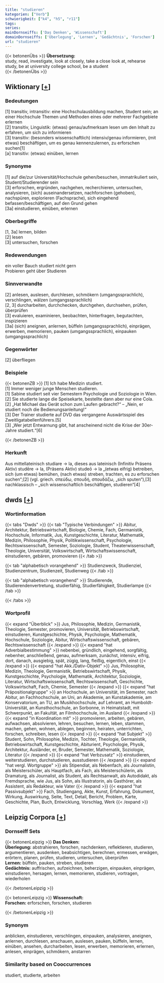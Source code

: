 ```yaml
---
title: "studieren"
kategorien: ["Verb"]
schwierigkeit: ["k4", "h5", "r11"]
tags:
series:
mainDornseiffs: ['Das Denken', 'Wissenschaft']
domainDornseiffs: ['Überlegung', 'Lernen', 'Gedächtnis', 'Forschen']
url: "studieren"
---
```


{{< betonenÜbs >}}
**Übersetzung:**  
study, read, investigate, look at closely, take a close look at, rehearse  
study, be at university college school, be a student  
{{< /betonenÜbs >}}

## Wiktionary [[+](https://de.wiktionary.org/wiki/studieren)]

### Bedeutungen
[1] transitiv, intransitiv: eine Hochschulausbildung machen, Student sein; an einer Hochschule Themen und Methoden eines oder mehrerer Fachgebiete erlernen  
[2] transitiv, Linguistik: (etwas) genau/aufmerksam lesen um den Inhalt zu erfahren, um sich zu informieren  
[3] transitiv: (besonders wissenschaftlich) intensiv/genau informieren, (mit etwas) beschäftigen, um es genau kennenzulernen, zu erforschen suchen[1]  
[a] transitiv: (etwas) einüben, lernen  

### Synonyme
[1] auf die/zur Universität/Hochschule gehen/besuchen, immatrikuliert sein, Student/Studierender sein  
[3] erforschen, ergründen, nachgehen, recherchieren, untersuchen, analysieren, (sich) auseinandersetzen, nachforschen (gehoben), nachspüren, explorieren (Fachsprache), sich eingehend befassen/beschäftigen, auf den Grund gehen  
[3a] einstudieren, einüben, erlernen  

### Oberbegriffe
[1, 3a] lernen, bilden  
[2] lesen  
[3] untersuchen, forschen  

### Redewendungen
ein voller Bauch studiert nicht gern  
Probieren geht über Studieren  

### Sinnverwandte
[2] anlesen, auslesen, durchlesen, schmökern (umgangssprachlich),  verschlingen, wälzen (umgangssprachlich)  
[2, 3] durcharbeiten, durchchecken, durchgehen, durchsehen, prüfen, überprüfen  
[3] evaluieren, examinieren, beobachten, hinterfragen,  begutachten, inspizieren  
[3a] (sich) aneignen, anlernen, büffeln (umgangssprachlich), einprägen, erwerben, memorieren, pauken (umgangssprachlich), einpauken (umgangssprachlich)  

### Gegenwörter
[2] überfliegen  

### Beispiele
{{< betonenZB >}}
[1] Ich habe Medizin studiert.  
[1] Immer weniger junge Menschen studieren.  
[1] Sabine studiert seit vier Semestern Psychologie und Soziologie in Wien.  
[2] Sie studierte lange die Speisekarte, bestellte dann aber nur eine Cola.  
[2] „Hat Michael das Gerät schon zum Laufen gebracht?“ – „Nein, er studiert noch die Bedienungsanleitung!“  
[3] Der Trainer studierte auf DVD das vergangene Auswärtsspiel des Zweitligatabellenführers.[5]  
[3] „Wer jetzt Entwarnung gibt, hat anscheinend nicht die Krise der 30er-Jahre studiert.“[6]  

{{< /betonenZB >}}
### Herkunft
Aus mittellateinisch studiare → la, dieses aus lateinisch (Infinitiv Präsens Aktiv) studēre → la, (Präsens Aktiv) studeō → la „(etwas eifrig) betreiben, sich (um etwas) bemühen, (nach etwas) streben, trachten, es zu erforschen suchen“;[2] (vgl. griech. σπεύδω, σπουδή, σπουδάζω, „sich sputen“),[3] nachklassisch – „sich wissenschaftlich beschäftigen, studieren“[4]  



## dwds [[+](https://www.dwds.de/wb/studieren)]

### Wortinformation
{{< tabs "Dwds" >}}
{{< tab "Typische Verbindungen" >}}
Abitur, Architektur, Betriebswirtschaft, Biologie, Chemie, Fach, Germanistik, Hochschule, Informatik, Jus, Kunstgeschichte, Literatur, Mathematik, Medizin, Philosophie, Physik, Politikwissenschaft, Psychologie, Rechtswissenschaft, Semester, Soziologie, Student, Theaterwissenschaft, Theologie, Universität, Volkswirtschaft, Wirtschaftswissenschaft, einstudieren, gebären, promovieren
{{< /tab >}}

{{< tab "alphabetisch vorangehend" >}}
Studienzweck, Studienziel, Studienzentrum, Studienzeit, Studienweg
{{< /tab >}}

{{< tab "alphabetisch vorangehend" >}}
Studierende, Studierendenvertretung, studierfähig, Studierfähigkeit, Studierlampe
{{< /tab >}}

{{< /tabs >}}

### Wortprofil
{{< expand "Überblick" >}} Jus, Philosophie, Medizin, Germanistik, Theologie, Semester, promovieren, Universität, Betriebswirtschaft, einstudieren, Kunstgeschichte, Physik, Psychologie, Mathematik, Hochschule, Soziologie, Abitur, Wirtschaftswissenschaft, gebären, Rechtswissenschaft {{< /expand >}}
{{< expand "hat Adverbialbestimmung" >}} nebenbei, gründlich, eingehend, sorgfältig, nebenher, anschließend, genau, aufmerksam, zunächst, intensiv, eifrig, dort, danach, ausgiebig, spät, zügig, lang, fleißig, eigentlich, einst {{< /expand >}}
{{< expand "hat Akk./Dativ-Objekt" >}} Jus, Philosophie, Medizin, Theologie, Germanistik, Betriebswirtschaft, Physik, Kunstgeschichte, Psychologie, Mathematik, Architektur, Soziologie, Literatur, Wirtschaftswissenschaft, Rechtswissenschaft, Geschichte, Volkswirtschaft, Fach, Chemie, Semester {{< /expand >}}
{{< expand "hat Präpositionalgruppe" >}} an Hochschule, an Universität, im Semester, nach Abitur, an Fachhochschule, an Uni, an Akademie, an Kunstakademie, am Konservatorium, an TU, an Musikhochschule, auf Lehramt, an Humboldt-Universität, an Kunsthochschule, an Sorbonne, in Heimatstadt, mit Schwerpunkt, an Fakultät, an Filmhochschule, im Ausland {{< /expand >}}
{{< expand "in Koordination mit" >}} promovieren, arbeiten, gebären, aufwachsen, absolvieren, lehren, besuchen, lernen, leben, stammen, machen, gehen, wohnen, ablegen, beginnen, heiraten, unterrichten, forschen, schreiben, lesen {{< /expand >}}
{{< expand "hat Subjekt" >}} Student, Sohn, Philosophie, Medizin, Tochter, Theologie, Germanistik, Betriebswirtschaft, Kunstgeschichte, Abiturient, Psychologie, Physik, Architektur, Ausländer, er, Bruder, Semester, Mathematik, Soziologie, Literatur {{< /expand >}}
{{< expand "hat Verbzusatz" >}} einstudieren, weiterstudieren, durchstudieren, ausstudieren {{< /expand >}}
{{< expand "hat vergl. Wortgruppe" >}} als Stipendiat, als Nebenfach, als Journalistin, als Meisterschüler, als Hauptfach, als Fach, als Meisterschülerin, als Dramaturg, als Journalist, als Student, als Rechtsanwalt, als Autodidakt, als Fremdsprache, wie Jus, als Sohn, als Illustratorin, als Gasthörer, als Assistent, als Redakteur, wie Vater {{< /expand >}}
{{< expand "hat Passivsubjekt" >}} Fach, Studiengang, Akte, Kunst, Erfahrung, Dokument, Wirkung, Auswirkung, Seite, Text, Detail, Bericht, Problem, Karte, Geschichte, Plan, Buch, Entwicklung, Vorschlag, Werk {{< /expand >}}

## Leipzig Corpora [[+](https://corpora.uni-leipzig.de/en/res?word=studieren&corpusId=deu_newscrawl-public_2018)]

### Dornseiff Sets
{{< betonenLeipzig >}}
**Das Denken:**  
**Überlegung:** abstrahieren, forschen, nachdenken, reflektieren, studieren, argumentieren, ausdenken, beabsichtigen, berechnen, ermessen, erwägen, erörtern, planen, prüfen, studieren, untersuchen, überprüfen  
**Lernen:** büffeln, pauken, streben, studieren  
**Gedächtnis:** auffrischen, aufzeichnen, beherzigen, einpauken, einprägen, einstudieren, hersagen, lernen, memorieren, studieren, vortragen, wiederholen  

{{< /betonenLeipzig >}}


{{< betonenLeipzig >}}
**Wissenschaft:**  
**Forschen:** erforschen, forschen, studieren  

{{< /betonenLeipzig >}}

### Synonym
anblicken, einstudieren, verschlingen, einpauken, analysieren, aneignen, anlernen, durchlesen, anschauen, auslesen, pauken, büffeln, lernen, einüben, ansehen, durcharbeiten, lesen, erwerben, memorieren, erlernen, anlesen, einprägen, schmökern, anstarren


### Similarity based on Cooccurrences
studiert, studierte, arbeiten

